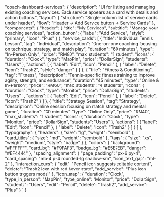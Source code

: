 "coach-dashboard-services": {
    "description": "UI for listing and managing existing coaching services. Each service appears as a card with details and action buttons.",
    "layout": {
      "structure": "Single-column list of service cards under header",
      "flow": "Header → Add Service button → Service Cards"
    },
    "components": {
      "header": {
        "title": "My Services",
        "subtitle": "Manage your coaching services",
        "action_button": {
          "label": "Add Service",
          "style": "primary",
          "icon": "Plus"
        }
      },
      "service_cards": [
        {
          "title": "Individual Tennis Lesson",
          "tag": "Individual",
          "description": "One-on-one coaching focusing on technique, strategy, and match play",
          "duration": "60 minutes",
          "type": "In-Person Only",
          "price": "RM80",
          "max_students": "1 student",
          "icons": { "duration": "Clock", "type": "MapPin", "price": "DollarSign", "students": "Users" },
          "actions": [
            { "label": "Edit", "icon": "Pencil" },
            { "label": "Delete", "icon": "Trash2", "style": "danger" }
          ]
        },
        {
          "title": "Fitness & Conditioning",
          "tag": "Fitness",
          "description": "Tennis-specific fitness training to improve agility, strength, and endurance",
          "duration": "45 minutes",
          "type": "Online & In-Person",
          "price": "RM60",
          "max_students": "4 students",
          "icons": { "duration": "Clock", "type": "Monitor", "price": "DollarSign", "students": "Users" },
          "actions": [
            { "label": "Edit", "icon": "Pencil" },
            { "label": "Delete", "icon": "Trash2" }
          ]
        },
        {
          "title": "Strategy Session",
          "tag": "Strategy",
          "description": "Online session focusing on match strategy and mental game",
          "duration": "30 minutes",
          "type": "Online Only",
          "price": "RM40",
          "max_students": "1 student",
          "icons": { "duration": "Clock", "type": "Monitor", "price": "DollarSign", "students": "Users" },
          "actions": [
            { "label": "Edit", "icon": "Pencil" },
            { "label": "Delete", "icon": "Trash2" }
          ]
        }
      ]
    },
    "typography": {
      "headers": { "size": "lg", "weight": "semibold" },
      "card_titles": { "size": "md", "weight": "semibold" },
      "tags": { "size": "xs", "weight": "medium", "style": "badge" }
    },
    "colors": {
      "background": "#FFFFFF",
      "card_bg": "#F9FAFB",
      "badge_bg": "#E5E7EB",
      "danger": "#EF4444"
    },
    "spacing_alignment": {
      "page_padding": "px-6 py-4",
      "card_spacing": "mb-4 p-4 rounded-lg shadow-sm",
      "icon_text_gap": "ml-2"
    },
    "interaction_cues": {
      "edit": "Pencil icon suggests editable content",
      "delete": "Trash2 icon with red hover state",
      "add_service": "Plus icon button triggers modal"
    },
    "icon_map": {
      "duration": "Clock",
      "type_in_person": "MapPin",
      "type_online": "Monitor",
      "price": "DollarSign",
      "students": "Users",
      "edit": "Pencil",
      "delete": "Trash2",
      "add_service": "Plus"
    }
  }
}